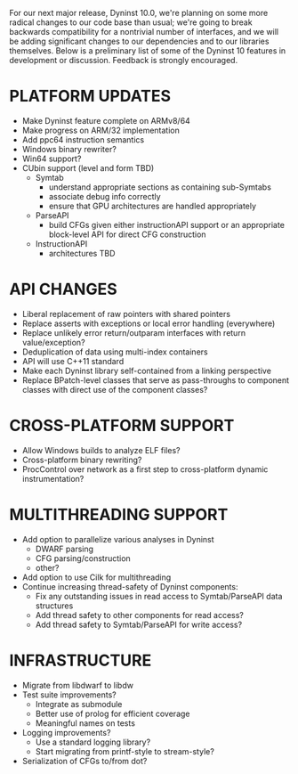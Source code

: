 For our next major release, Dyninst 10.0, we're planning on some more radical changes to our code base than usual; we're going to break backwards compatibility for a nontrivial number of interfaces, and we will be adding significant changes to our dependencies and to our libraries themselves. Below is a preliminary list of some of the Dyninst 10 features in development or discussion. Feedback is strongly encouraged.

# PLATFORM UPDATES

* Make Dyninst feature complete on ARMv8/64
* Make progress on ARM/32 implementation
* Add ppc64 instruction semantics
* Windows binary rewriter?
* Win64 support?
* CUbin support (level and form TBD)
  - Symtab
    * understand appropriate sections as containing sub-Symtabs
    * associate debug info correctly
    * ensure that GPU architectures are handled appropriately
  - ParseAPI
    * build CFGs given either instructionAPI support or an appropriate block-level API for direct CFG construction
  - InstructionAPI
    * architectures TBD

# API CHANGES

* Liberal replacement of raw pointers with shared pointers
* Replace asserts with exceptions or local error handling (everywhere)
* Replace unlikely error return/outparam interfaces with return value/exception?
* Deduplication of data using multi-index containers
* API will use C++11 standard
* Make each Dyninst library self-contained from a linking perspective
* Replace BPatch-level classes that serve as pass-throughs to component classes with direct use of the component classes?

# CROSS-PLATFORM SUPPORT

* Allow Windows builds to analyze ELF files?
* Cross-platform binary rewriting?
* ProcControl over network as a first step to cross-platform dynamic instrumentation?

# MULTITHREADING SUPPORT

* Add option to parallelize various analyses in Dyninst
  - DWARF parsing
  - CFG parsing/construction
  - other?
* Add option to use Cilk for multithreading
* Continue increasing thread-safety of Dyninst components:
  - Fix any outstanding issues in read access to Symtab/ParseAPI data structures
  - Add thread safety to other components for read access?
  - Add thread safety to Symtab/ParseAPI for write access?

# INFRASTRUCTURE

* Migrate from libdwarf to libdw
* Test suite improvements?
  - Integrate as submodule
  - Better use of prolog for efficient coverage
  - Meaningful names on tests
* Logging improvements?
  - Use a standard logging library?
  - Start migrating from printf-style to stream-style?
* Serialization of CFGs to/from dot?